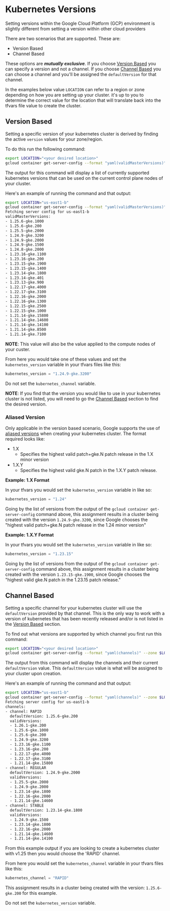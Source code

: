 # Kubernetes Versions

Setting versions within the Google Cloud Platform (GCP) environment is slightly different from setting a version within other cloud providers

There are two scenarios that are supported. These are:

- Version Based
- Channel Based

These options are ***mutually exclusive***. If you choose [Version Based](#version-based) you can specify a version and not a channel. If you choose [Channel Based](#channel-based) you can choose a channel and you'll be assigned the `defaultVersion` for that channel.

In the examples below value `LOCATION` can refer to a region or zone depending on how you are setting up your cluster. it's up to you to determine the correct value for the location that will translate back into the tfvars file value to create the cluster.

## Version Based

Setting a specific version of your kubernetes cluster is derived by finding the active `version` values for your zone/region.

To do this run the following command:

```bash
export LOCATION="<your desired location>"
gcloud container get-server-config --format "yaml(validMasterVersions)" --zone $LOCATION
```

The output for this command will display a list of currently supported kubernetes versions that can be used on the current control plane nodes of your cluster.

Here's an example of running the command and that output:

```bash
export LOCATION="us-east1-b"
gcloud container get-server-config --format "yaml(validMasterVersions)" --zone $LOCATION
Fetching server config for us-east1-b
validMasterVersions:
- 1.25.6-gke.1000
- 1.25.6-gke.200
- 1.25.5-gke.2000
- 1.24.9-gke.3200
- 1.24.9-gke.2000
- 1.24.9-gke.1500
- 1.24.8-gke.2000
- 1.23.16-gke.1100
- 1.23.16-gke.200
- 1.23.15-gke.1900
- 1.23.15-gke.1400
- 1.23.14-gke.1800
- 1.23.14-gke.401
- 1.23.13-gke.900
- 1.22.17-gke.4000
- 1.22.17-gke.3100
- 1.22.16-gke.2000
- 1.22.16-gke.1300
- 1.22.15-gke.2500
- 1.22.15-gke.1000
- 1.21.14-gke.15800
- 1.21.14-gke.14600
- 1.21.14-gke.14100
- 1.21.14-gke.8500
- 1.21.14-gke.7100
```

**NOTE**: This value will also be the value applied to the compute nodes of your custer.

From here you would take one of these values and set the `kubernetes_version` variable in your tfvars files like this:

```terraform
kubernetes_version = "1.24.9-gke.3200"
```

Do not set the `kubernetes_channel` variable.

**NOTE**: If you find that the version you would like to use in your kubernetes cluster is not listed, you will need to go the [Channel Based](#channel-based) section to find the desired version.

### Aliased Version

Only applicable in the version based scenario, Google supports the use of [aliased versions](https://cloud.google.com/kubernetes-engine/versioning#specifying_cluster_version) when creating your kubernetes cluster. The format required looks like:

* 1.X
  * Specifies the highest valid patch+gke.N patch release in the 1.X minor version
* 1.X.Y
  * Specifies the highest valid gke.N patch in the 1.X.Y patch release.


**Example: 1.X Format**

In your tfvars you would set the `kubernetes_version` variable in like so:

```terraform
kubernetes_version = "1.24"
```

Going by the list of versions from the output of the `gcloud container get-server-config` command above, this assignment results in a cluster being created with the version `1.24.9-gke.3200`, since Google chooses the "highest valid patch+gke.N patch release in the 1.24 minor version"

**Example: 1.X.Y Format**

In your tfvars you would set the `kubernetes_version` variable in like so:

```terraform
kubernetes_version = "1.23.15"
```

Going by the list of versions from the output of the `gcloud container get-server-config` command above, this assignment results in a cluster being created with the version `1.23.15-gke.1900`, since Google chooses the "highest valid gke.N patch in the 1.23.15 patch release."


## Channel Based

Setting a specific channel for  your kubernetes cluster will use the `defaultVersion` provided by that channel. This is the only way to work with a version of kubernetes that has been recently released and/or is not listed in the [Version Based](#version-based) section.

To find out what versions are supported by which channel you first run this command:

```bash
export LOCATION="<your desired location>"
gcloud container get-server-config --format "yaml(channels)" --zone $LOCATION
```

The output from this command will display the channels and their current `defaultVersion` value. This `defaultVersion` value is what will be assigned to your cluster upon creation.

Here's an example of running the command and that output:

```bash
export LOCATION="us-east1-b"
gcloud container get-server-config --format "yaml(channels)" --zone $LOCATION
Fetching server config for us-east1-b
channels:
- channel: RAPID
  defaultVersion: 1.25.6-gke.200
  validVersions:
  - 1.26.1-gke.200
  - 1.25.6-gke.1000
  - 1.25.6-gke.200
  - 1.24.9-gke.3200
  - 1.23.16-gke.1100
  - 1.23.16-gke.200
  - 1.22.17-gke.4000
  - 1.22.17-gke.3100
  - 1.21.14-gke.15800
- channel: REGULAR
  defaultVersion: 1.24.9-gke.2000
  validVersions:
  - 1.25.5-gke.2000
  - 1.24.9-gke.2000
  - 1.23.14-gke.1800
  - 1.22.16-gke.2000
  - 1.21.14-gke.14600
- channel: STABLE
  defaultVersion: 1.23.14-gke.1800
  validVersions:
  - 1.24.9-gke.1500
  - 1.23.14-gke.1800
  - 1.22.16-gke.2000
  - 1.21.14-gke.14600
  - 1.21.14-gke.14100
```

From this example output if you are looking to create a kubernetes cluster with v1.25 then you would choose the 'RAPID' channel.

From here you would set the `kubernetes_channel` variable in your tfvars files like this:

```terraform
kubernetes_channel = "RAPID"
```

This assignment results in a cluster being created with the version: `1.25.6-gke.200` for this example.

Do not set the `kubernetes_version` variable.
